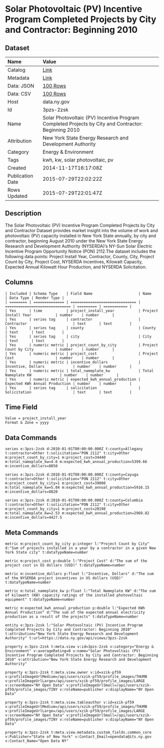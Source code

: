 # Solar Photovoltaic (PV) Incentive Program Completed Projects by City and Contractor: Beginning 2010

## Dataset

| Name | Value |
| :--- | :---- |
| Catalog | [Link](https://catalog.data.gov/dataset/solar-photovoltaic-pv-incentive-program-completed-projects-by-city-and-contractor-beginnin) |
| Metadata | [Link](https://data.ny.gov/api/views/3pzs-2zsk) |
| Data: JSON | [100 Rows](https://data.ny.gov/api/views/3pzs-2zsk/rows.json?max_rows=100) |
| Data: CSV | [100 Rows](https://data.ny.gov/api/views/3pzs-2zsk/rows.csv?max_rows=100) |
| Host | data.ny.gov |
| Id | 3pzs-2zsk |
| Name | Solar Photovoltaic (PV) Incentive Program Completed Projects by City and Contractor: Beginning 2010 |
| Attribution | New York State Energy Research and Development Authority |
| Category | Energy & Environment |
| Tags | kwh, kw, solar photovoltaic, pv |
| Created | 2014-11-17T16:17:08Z |
| Publication Date | 2015-07-29T22:02:22Z |
| Rows Updated | 2015-07-29T22:01:47Z |

## Description

The Solar Photovoltaic (PV) Incentive Program Completed Projects by City and Contractor Dataset provides market insight into the volume of work and photovoltaic (PV) capacity installed in New York State annually, by city and contractor, beginning August 2010 under the New York State Energy Research and Development Authority (NYSERDA)’s NY-Sun Solar Electric Incentive Program Opportunity Notice (PON) 2112.The dataset includes the following data points: Project Install Year, Contractor, County, City, Project Count by City, Project Cost, NYSERDA Incentives, Kilowatt Capacity, Expected Annual Kilowatt Hour Production, and NYSERDA Solicitation.

## Columns

```ls
| Included | Schema Type    | Field Name                     | Name                           | Data Type | Render Type |
| ======== | ============== | ============================== | ============================== | ========= | =========== |
| Yes      | time           | project_install_year           | Project Install Year           | number    | number      |
| Yes      | series tag     | contractor                     | Contractor                     | text      | text        |
| Yes      | series tag     | county                         | County                         | text      | text        |
| Yes      | series tag     | city                           | City                           | text      | text        |
| Yes      | numeric metric | project_count_by_city          | Project Count by City          | number    | number      |
| Yes      | numeric metric | project_cost                   | Project Cost                   | number    | number      |
| Yes      | numeric metric | incentive_dollars              | Incentive, Dollars             | number    | number      |
| Yes      | numeric metric | total_nameplate_kw             | Total Nameplate KW             | number    | number      |
| Yes      | numeric metric | expected_kwh_annual_production | Expected KWh Annual Production | number    | number      |
| Yes      | series tag     | solicitation                   | Solicitation                   | text      | text        |
```

## Time Field

```ls
Value = project_install_year
Format & Zone = yyyy
```

## Data Commands

```ls
series e:3pzs-2zsk d:2010-01-01T00:00:00.000Z t:county=Allegany t:contractor=Other t:solicitation="PON 2112" t:city=Other m:project_count_by_city=1 m:project_cost=34440 m:total_nameplate_kw=4.6 m:expected_kwh_annual_production=5399.66 m:incentive_dollars=8050

series e:3pzs-2zsk d:2010-01-01T00:00:00.000Z t:county=Cayuga t:contractor=Other t:solicitation="PON 2112" t:city=Other m:project_count_by_city=1 m:project_cost=39000 m:total_nameplate_kw=5.04 m:expected_kwh_annual_production=5916.15 m:incentive_dollars=8820

series e:3pzs-2zsk d:2010-01-01T00:00:00.000Z t:county=Columbia t:contractor=Other t:solicitation="PON 2112" t:city=Other m:project_count_by_city=1 m:project_cost=20198 m:total_nameplate_kw=2.53 m:expected_kwh_annual_production=2969.82 m:incentive_dollars=4427.5
```

## Meta Commands

```ls
metric m:project_count_by_city p:integer l:"Project Count by City" d:"Sum of projects installed in a year by a contractor in a given New York State city" t:dataTypeName=number

metric m:project_cost p:double l:"Project Cost" d:"The sum of the project cost in US dollars (USD)" t:dataTypeName=number

metric m:incentive_dollars p:float l:"Incentive, Dollars" d:"The sum of the NYSERDA project incentives in US dollars (USD)" t:dataTypeName=number

metric m:total_nameplate_kw p:float l:"Total Nameplate KW" d:"The sum of kilowatt (KW) capacity ratings of the installed photovoltaic equipment" t:dataTypeName=number

metric m:expected_kwh_annual_production p:double l:"Expected KWh Annual Production" d:"The sum of the expected annual electricity production as a result of the projects" t:dataTypeName=number

entity e:3pzs-2zsk l:"Solar Photovoltaic (PV) Incentive Program Completed Projects by City and Contractor: Beginning 2010" t:attribution="New York State Energy Research and Development Authority" t:url=https://data.ny.gov/api/views/3pzs-2zsk

property e:3pzs-2zsk t:meta.view v:id=3pzs-2zsk v:category="Energy & Environment" v:averageRating=0 v:name="Solar Photovoltaic (PV) Incentive Program Completed Projects by City and Contractor: Beginning 2010" v:attribution="New York State Energy Research and Development Authority"

property e:3pzs-2zsk t:meta.view.owner v:id=xzik-pf59 v:profileImageUrlMedium=/api/users/xzik-pf59/profile_images/THUMB v:profileImageUrlLarge=/api/users/xzik-pf59/profile_images/LARGE v:screenName="NY Open Data" v:profileImageUrlSmall=/api/users/xzik-pf59/profile_images/TINY v:roleName=publisher v:displayName="NY Open Data"

property e:3pzs-2zsk t:meta.view.tableauthor v:id=xzik-pf59 v:profileImageUrlMedium=/api/users/xzik-pf59/profile_images/THUMB v:profileImageUrlLarge=/api/users/xzik-pf59/profile_images/LARGE v:screenName="NY Open Data" v:profileImageUrlSmall=/api/users/xzik-pf59/profile_images/TINY v:roleName=publisher v:displayName="NY Open Data"

property e:3pzs-2zsk t:meta.view.metadata.custom_fields.common_core v:Publisher="State of New York" v:Contact_Email=opendata@its.ny.gov v:Contact_Name="Open Data NY"
```